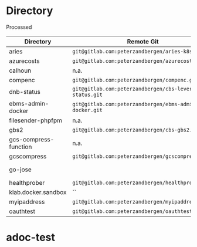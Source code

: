 # Directory

Processed

| Directory | Remote Git | Status |
|------|------|------|
| aries | `git@gitlab.com:peterzandbergen/aries-k8s.git` | pushed |
| azurecosts | `git@gitlab.com:peterzandbergen/azurecosts.git` | pushed |
| calhoun | n.a. | n.a. |
| compenc | `git@gitlab.com:peterzandbergen/compenc.git` | pushed |
| dnb-status | `git@gitlab.com:peterzandbergen/cbs-levering-status.git` | pushed |
| ebms-admin-docker | `git@gitlab.com:peterzandbergen/ebms-admin-docker.git` | pushed |
| filesender-phpfpm | n.a. | n.a. |
| gbs2 | `git@gitlab.com:peterzandbergen/cbs-gbs2.git` | pushed |
| gcs-compress-function | n.a. | n.a. |
| gcscompress | `git@gitlab.com:peterzandbergen/gcscompress.git` | pushed |
| go-jose |  | 3rd party |
| healthprober | `git@gitlab.com:peterzandbergen/healthprober.git` | wip |
| klab.docker.sandbox | `` |  |
| myipaddress | `git@gitlab.com:peterzandbergen/myipaddress.git` | pushed |
| oauthtest | `git@gitlab.com:peterzandbergen/oauthtest.git` | pushed |
# adoc-test
